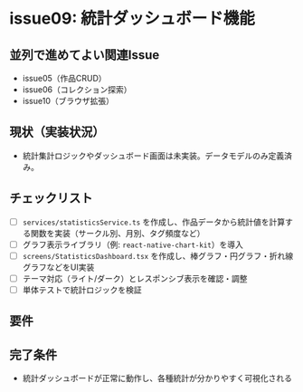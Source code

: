 # issue09: 統計ダッシュボード機能

## 並列で進めてよい関連Issue
- issue05（作品CRUD）
- issue06（コレクション探索）
- issue10（ブラウザ拡張）

## 現状（実装状況）
- 統計集計ロジックやダッシュボード画面は未実装。データモデルのみ定義済み。

## チェックリスト
- [ ] `services/statisticsService.ts` を作成し、作品データから統計値を計算する関数を実装（サークル別、月別、タグ頻度など）
- [ ] グラフ表示ライブラリ（例: `react-native-chart-kit`）を導入
- [ ] `screens/StatisticsDashboard.tsx` を作成し、棒グラフ・円グラフ・折れ線グラフなどをUI実装
- [ ] テーマ対応（ライト/ダーク）とレスポンシブ表示を確認・調整
- [ ] 単体テストで統計ロジックを検証

## 要件

## 完了条件
- 統計ダッシュボードが正常に動作し、各種統計が分かりやすく可視化される
